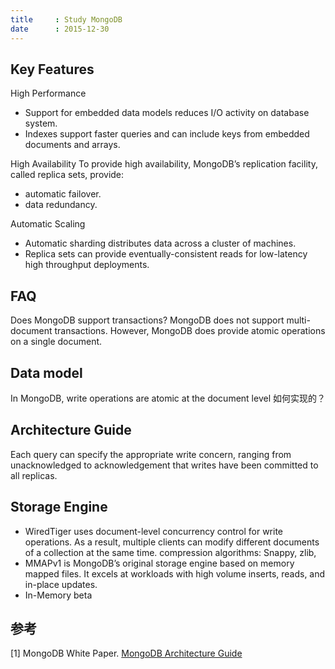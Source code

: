 ```yaml
---
title     : Study MongoDB
date      : 2015-12-30
---
```



## Key Features
High Performance
 - Support for embedded data models reduces I/O activity on database system.
 - Indexes support faster queries and can include keys from embedded documents and arrays.

High Availability
To provide high availability, MongoDB’s replication facility, called replica sets, provide:

  - automatic failover.
  - data redundancy.

Automatic Scaling
  - Automatic sharding distributes data across a cluster of machines.
  - Replica sets can provide eventually-consistent reads for low-latency high throughput deployments.


## FAQ
Does MongoDB support transactions?
MongoDB does not support multi-document transactions. However, MongoDB does provide atomic operations on a single document.


## Data model
In MongoDB, write operations are atomic at the document level 如何实现的？


## Architecture Guide
Each query can specify the appropriate write concern, ranging from unacknowledged to acknowledgement that writes have been committed to all replicas.


## Storage Engine
  - WiredTiger uses document-level concurrency control for write operations. As a result, multiple clients can modify different documents of a collection at the same time.
    compression algorithms: Snappy, zlib,
  - MMAPv1 is MongoDB’s original storage engine based on memory mapped files. It excels at workloads with high volume inserts, reads, and in-place updates.
  - In-Memory beta


## 参考
[1] MongoDB White Paper. [MongoDB Architecture Guide](http://s3.amazonaws.com/info-mongodb-com/MongoDB_Architecture_Guide.pdf)
